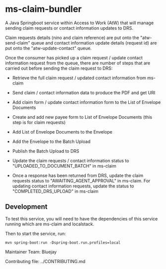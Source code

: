# ms-claim-bundler

A Java Springboot service within Access to Work (AtW) that will manage sending claim requests or contact information
updates to DRS.

Claim requests details (nino and claim reference) are put onto the "atw-send-claim" queue and contact information update
details (request id) are put onto the "atw-update-contact" queue.

Once the consumer has picked up a claim request / update contact information request from the queue, there are number of
steps that are carried out before sending the claim request to DRS:

- Retrieve the full claim request / updated contact information from ms-claim
- Send claim / contact information data to produce the PDF and get URI
- Add claim form / update contact information form to the List of Envelope Documents
- Create and add new payee form to List of Envelope Documents (this step is for claim requests)
- Add List of Envelope Documents to the Envelope
- Add the Envelope to the Batch Upload
- Publish the Batch Upload to DRS
- Update the claim requests / contact information status to "UPLOADED_TO_DOCUMENT_BATCH" in ms-claim


- Once a response has been returned from DRS, update the claim requests status to "AWAITING_AGENT_APPROVAL" in ms-claim.
  For updating contact information requests, update the status to "COMPLETED_DRS_UPLOAD" in ms-claim

## Development

To test this service, you will need to have the dependencies of this service running which are ms-claim and localstack.

Then to start the service, run:

```
mvn spring-boot:run -Dspring-boot.run.profiles=local
```

Maintainer Team: Bluejay

Contributing file: ../CONTRIBUTING.md